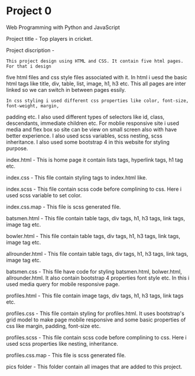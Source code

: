 # Project 0

Web Programming with Python and JavaScript

Project title - Top players in cricket.

Project discription -

	This project design using HTML and CSS. It contain five html pages. For that i design 
five html files and css style files associated with it. In html i uesd the basic html tags like
title, div, table, list, image, h1, h3 etc. This all pages are inter linked so we can switch in between 
pages essily.

	In css styling i used different css properties like color, font-size, font-weight, margin, 
padding etc. I also used different types of selectors like id, class, descendants, immediate children 
etc. For moblie responsive site i used media and flex box so site can be view on small screen also with
have better experience. I also used scss variables, scss nesting, scss inheritance. I also used some
bootstrap 4 in this website for styling purpose.

index.html - This is home page it contain lists tags, hyperlink tags, h1 tag etc.

index.css - This file contain styling tags to index.html like.

index.scss - This file contain scss code before complining to css. Here i used scss variable to set color.

index.css.map - This file is scss generated file.

batsmen.html - This file contain table tags, div tags, h1, h3 tags, link tags, image tag etc.

bowler.html - This file contain table tags, div tags, h1, h3 tags, link tags, image tag etc.

allrounder.html - This file contain table tags, div tags, h1, h3 tags, link tags, image tag etc.

batsmen.css - This file have code for styling batsmen.html, bolwer.html, allrounder.html. It also contain 
	      bootstrap 4 properties font style etc. In this i used media query for mobile responsive page.

profiles.html - This file contain image tags, div tags, h1, h3 tags, link tags etc. 

profiles.css - This file contain styling for profiles.html. It uses bootstrap's grid model to make page 
	       mobile responsive and some basic properties of css like margin, padding, font-size etc.

profiles.scss - This file contain scss code before complining to css. Here i used scss properties like 
		nesting, inheritance.

profiles.css.map - This file is scss generated file.

pics folder - This folder contain all images that are added to this project.
